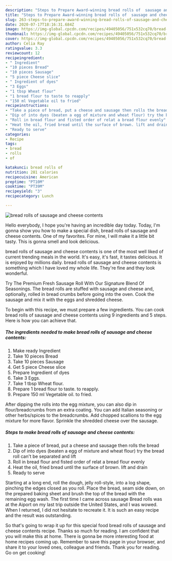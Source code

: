 ```yaml
---
description: "Steps to Prepare Award-winning bread rolls of  sausage and cheese contents"
title: "Steps to Prepare Award-winning bread rolls of  sausage and cheese contents"
slug: 263-steps-to-prepare-award-winning-bread-rolls-of-sausage-and-cheese-contents
date: 2020-07-17T18:16:31.684Z
image: https://img-global.cpcdn.com/recipes/49405056/751x532cq70/bread-rolls-of-sausage-and-cheese-contents-recipe-main-photo.jpg
thumbnail: https://img-global.cpcdn.com/recipes/49405056/751x532cq70/bread-rolls-of-sausage-and-cheese-contents-recipe-main-photo.jpg
cover: https://img-global.cpcdn.com/recipes/49405056/751x532cq70/bread-rolls-of-sausage-and-cheese-contents-recipe-main-photo.jpg
author: Celia Ray
ratingvalue: 3.3
reviewcount: 12
recipeingredient:
- " Ingredient"
- "10 pieces Bread"
- "10 pieces Sausage"
- "5 piece Cheese slice"
- " Ingredient of dyes"
- "3 Eggs"
- "1 tbsp Wheat flour"
- "1 bread flour to taste to reapply"
- "150 ml Vegetable oil to fried"
recipeinstructions:
- "Take a piece of bread, put a cheese and sausage then rolls the bread"
- "Dip of into dyes (beaten a egg of mixture and wheat flour) try the bread roll can&#39;t be separated and lift"
- "Roll in bread flour and fisted order of relat a bread flour evenly"
- "Heat the oil, fried bread until the surface of brown. lift and drain"
- "Ready to serve"
categories:
- Recipe
tags:
- bread
- rolls
- of

katakunci: bread rolls of 
nutrition: 281 calories
recipecuisine: American
preptime: "PT10M"
cooktime: "PT39M"
recipeyield: "3"
recipecategory: Lunch

---
```



![bread rolls of  sausage and cheese contents](https://img-global.cpcdn.com/recipes/49405056/751x532cq70/bread-rolls-of-sausage-and-cheese-contents-recipe-main-photo.jpg)

Hello everybody, I hope you're having an incredible day today. Today, I'm gonna show you how to make a special dish, bread rolls of  sausage and cheese contents. One of my favorites. For mine, I will make it a little bit tasty. This is gonna smell and look delicious.

bread rolls of  sausage and cheese contents is one of the most well liked of current trending meals in the world. It's easy, it's fast, it tastes delicious. It is enjoyed by millions daily. bread rolls of  sausage and cheese contents is something which I have loved my whole life. They're fine and they look wonderful.

Try The Premium Fresh Sausage Roll With Our Signature Blend Of Seasonings. The bread rolls are stuffed with sausage and cheese and, optionally, rolled in bread crumbs before going into the oven. Cook the sausage and mix it with the eggs and shredded cheese.


To begin with this recipe, we must prepare a few ingredients. You can cook bread rolls of  sausage and cheese contents using 9 ingredients and 5 steps. Here is how you can achieve that.

<!--inarticleads1-->

##### The ingredients needed to make bread rolls of  sausage and cheese contents:

1. Make ready  Ingredient
1. Take 10 pieces Bread
1. Take 10 pieces Sausage
1. Get 5 piece Cheese slice
1. Prepare  Ingredient of dyes
1. Take 3 Eggs.
1. Take 1 tbsp Wheat flour.
1. Prepare 1 bread flour to taste. to reapply.
1. Prepare 150 ml Vegetable oil. to fried.


After dipping the rolls into the egg mixture, you can also dip in flour/breadcrumbs from an extra coating. You can add Italian seasoning or other herbs/spices to the breadcrumbs. Add chopped scallions to the egg mixture for more flavor. Sprinkle the shredded cheese over the sausage. 

<!--inarticleads2-->

##### Steps to make bread rolls of  sausage and cheese contents:

1. Take a piece of bread, put a cheese and sausage then rolls the bread
1. Dip of into dyes (beaten a egg of mixture and wheat flour) try the bread roll can&#39;t be separated and lift
1. Roll in bread flour and fisted order of relat a bread flour evenly
1. Heat the oil, fried bread until the surface of brown. lift and drain
1. Ready to serve


Starting at a long end, roll the dough, jelly roll-style, into a log shape, pinching the edges closed as you roll. Place the bread, seam side down, on the prepared baking sheet and brush the top of the bread with the remaining egg wash. The first time I came across sausage Bread rolls was at the Aiport on my last trip outside the United States, and I was wowed. When I returned, I did not hesitate to recreate it. It is such an easy recipe and the result was outstanding. 

So that's going to wrap it up for this special food bread rolls of  sausage and cheese contents recipe. Thanks so much for reading. I am confident that you will make this at home. There is gonna be more interesting food at home recipes coming up. Remember to save this page in your browser, and share it to your loved ones, colleague and friends. Thank you for reading. Go on get cooking!
